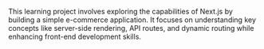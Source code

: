 This learning project involves exploring the capabilities of Next.js by building a simple e-commerce application. It focuses on understanding key concepts like server-side rendering, API routes, and dynamic routing while enhancing front-end development skills.
